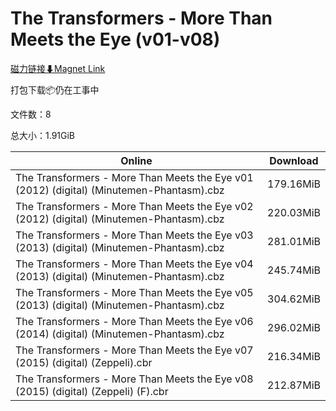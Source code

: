 # The Transformers - More Than Meets the Eye (v01-v08)

[磁力链接⬇Magnet Link](magnet:?xt=urn:btih:a1785ae7d01c353fef6e92fb36541332ef8212f5&dn=The%20Transformers%20-%20More%20Than%20Meets%20the%20Eye%20%28v01-v08%29)

打包下载📦仍在工事中

文件数：8

总大小：1.91GiB

Online | Download
--- | ---
The Transformers - More Than Meets the Eye v01 (2012) (digital) (Minutemen-Phantasm).cbz | 179.16MiB
The Transformers - More Than Meets the Eye v02 (2012) (digital) (Minutemen-Phantasm).cbz | 220.03MiB
The Transformers - More Than Meets the Eye v03 (2013) (digital) (Minutemen-Phantasm).cbz | 281.01MiB
The Transformers - More Than Meets the Eye v04 (2013) (digital) (Minutemen-Phantasm).cbz | 245.74MiB
The Transformers - More Than Meets the Eye v05 (2013) (digital) (Minutemen-Phantasm).cbz | 304.62MiB
The Transformers - More Than Meets the Eye v06 (2014) (digital) (Minutemen-Phantasm).cbz | 296.02MiB
The Transformers - More Than Meets the Eye v07 (2015) (digital) (Zeppeli).cbr | 216.34MiB
The Transformers - More Than Meets the Eye v08 (2015) (digital) (Zeppeli) (F).cbr | 212.87MiB